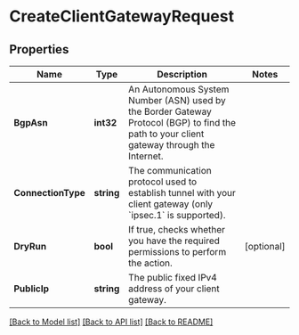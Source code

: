 # CreateClientGatewayRequest

## Properties

Name | Type | Description | Notes
------------ | ------------- | ------------- | -------------
**BgpAsn** | **int32** | An Autonomous System Number (ASN) used by the Border Gateway Protocol (BGP) to find the path to your client gateway through the Internet. | 
**ConnectionType** | **string** | The communication protocol used to establish tunnel with your client gateway (only &#x60;ipsec.1&#x60; is supported). | 
**DryRun** | **bool** | If true, checks whether you have the required permissions to perform the action. | [optional] 
**PublicIp** | **string** | The public fixed IPv4 address of your client gateway. | 

[[Back to Model list]](../README.md#documentation-for-models) [[Back to API list]](../README.md#documentation-for-api-endpoints) [[Back to README]](../README.md)


